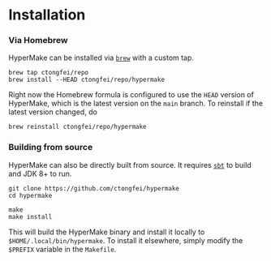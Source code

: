 # Installation

### Via Homebrew

HyperMake can be installed via [`brew`](https://brew.sh) with a custom tap.
```shell
brew tap ctongfei/repo
brew install --HEAD ctongfei/repo/hypermake
```
Right now the Homebrew formula is configured to use the `HEAD` version of HyperMake, which is the latest version on the `main` branch. To reinstall if the latest version changed, do
```shell
brew reinstall ctongfei/repo/hypermake
```

### Building from source

HyperMake can also be directly built from source. It requires [`sbt`](https://www.scala-sbt.org) to build and JDK 8+ to run.

```shell
git clone https://github.com/ctongfei/hypermake
cd hypermake

make
make install
```
This will build the HyperMake binary and install it locally to `$HOME/.local/bin/hypermake`.
To install it elsewhere, simply modify the `$PREFIX` variable in the `Makefile`.
